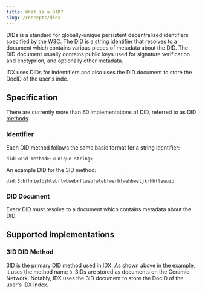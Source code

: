 ```yaml
---
title: What is a DID?
slug: /concepts/dids
---
```


DIDs is a standard for globally-unique persistent decentralized identifiers specified by the [W3C](https://www.w3.org/TR/did-core/). The DID is a string identifier that resolves to a document which contains various pieces of metadata about the DID. The DID document usually contains public keys used for signature verification and enctyprion, and optionally other metadata. 

IDX uses DIDs for indentifiers and also uses the DID document to store the DocID of the user's inde.

## Specification

There are currently more than 60 implementations of DID, referred to as DID [methods](https://www.w3.org/TR/did-core/#did-syntax). 

### Identifier

Each DID method follows the same basic format for a string identifier:

```
did:<did-method>:<unique-string>
```

An example DID for the 3ID method:

```
did:3:bfhriefbjhlebrlwbwebrflwebfwlebfwerbfwehbweljkrhbflewuib
```

### DID Document

Every DID must resolve to a document which contains metadata about the DID.


## Supported Implementations

### 3ID DID Method

3ID is the primary DID method used in IDX. As shown above in the example, it uses the method name `3`. 3IDs are stored as documents on the Ceramic Network. Notably, IDX uses the 3ID document to store the DocID of the user's IDX index.


